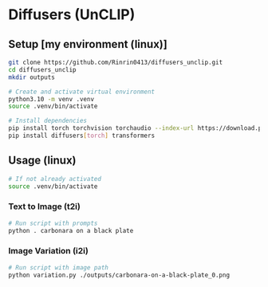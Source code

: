 # Diffusers (UnCLIP)

## Setup [my environment (linux)]

```bash
git clone https://github.com/Rinrin0413/diffusers_unclip.git
cd diffusers_unclip
mkdir outputs

# Create and activate virtual environment
python3.10 -m venv .venv
source .venv/bin/activate

# Install dependencies
pip install torch torchvision torchaudio --index-url https://download.pytorch.org/whl/cu117diffusers, transformers
pip install diffusers[torch] transformers
```

## Usage (linux)

```bash
# If not already activated
source .venv/bin/activate
```

### Text to Image (t2i)

```bash
# Run script with prompts
python . carbonara on a black plate
```

### Image Variation (i2i)

```bash
# Run script with image path
python variation.py ./outputs/carbonara-on-a-black-plate_0.png
```
